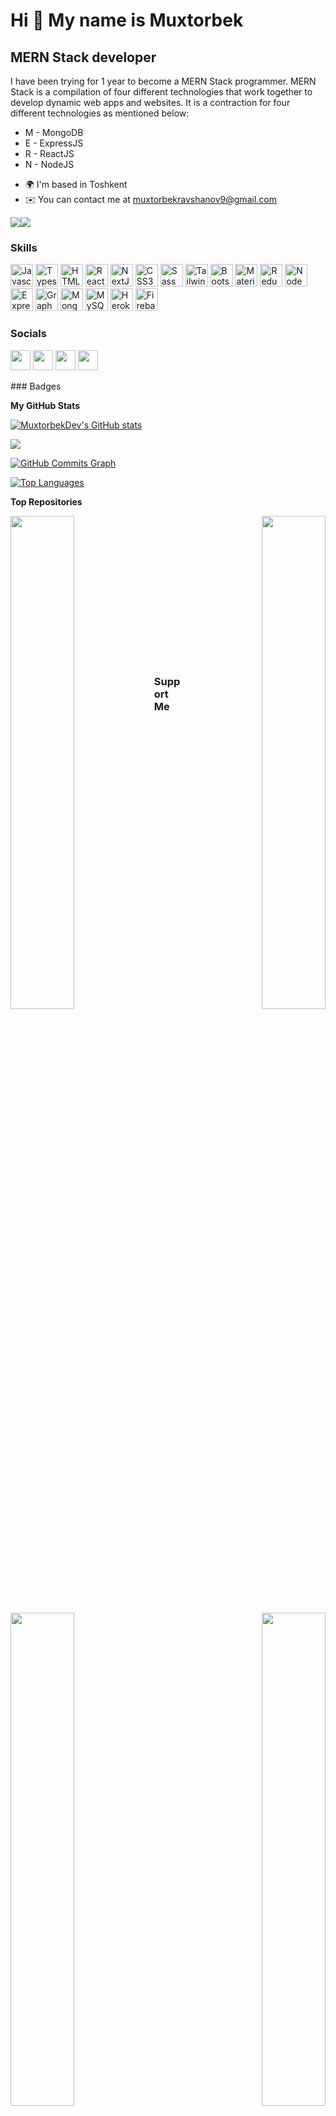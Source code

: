 Hi 👋 My name is Muxtorbek
==========================

MERN Stack developer
--------------------

I have been trying for 1 year to become a MERN Stack programmer. MERN Stack is a compilation of four different technologies that work together to develop dynamic web apps and websites. It is a contraction for four different technologies as mentioned below:
 - M - MongoDB 
 - E - ExpressJS 
 - R - ReactJS 
 - N - NodeJS

* 🌍  I'm based in Toshkent
* ✉️  You can contact me at [muxtorbekravshanov9@gmail.com](mailto:muxtorbekravshanov9@gmail.com)

<a href="https://www.twitter.com/MuxtorbekDev" target="_blank" rel="noreferrer"><img
src="https://img.shields.io/twitter/follow/MuxtorbekRavsh1?logo=twitter&style=for-the-badge&color=6366f1&labelColor=171717"
/></a><a href="https://www.github.com/MuxtorbekDev" target="_blank" rel="noreferrer"><img
src="https://img.shields.io/github/followers/MuxtorbekDev?logo=github&style=for-the-badge&color=6366f1&labelColor=171717" /></a>
### Skills

<p align="left">
<a href="https://developer.mozilla.org/en-US/docs/Web/JavaScript" target="_blank" rel="noreferrer"><img src="https://raw.githubusercontent.com/danielcranney/readme-generator/main/public/icons/skills/javascript-colored.svg" width="36" height="36" alt="Javascript" /></a>
<a href="https://www.typescriptlang.org/" target="_blank" rel="noreferrer"><img src="https://raw.githubusercontent.com/danielcranney/readme-generator/main/public/icons/skills/typescript-colored.svg" width="36" height="36" alt="Typescript" /></a>
<a href="https://developer.mozilla.org/en-US/docs/Glossary/HTML5" target="_blank" rel="noreferrer"><img src="https://raw.githubusercontent.com/danielcranney/readme-generator/main/public/icons/skills/html5-colored.svg" width="36" height="36" alt="HTML5" /></a>
<a href="https://reactjs.org/" target="_blank" rel="noreferrer"><img src="https://raw.githubusercontent.com/danielcranney/readme-generator/main/public/icons/skills/react-colored.svg" width="36" height="36" alt="React" /></a>
<a href="https://nextjs.org/docs" target="_blank" rel="noreferrer"><img src="https://raw.githubusercontent.com/danielcranney/readme-generator/main/public/icons/skills/nextjs-colored.svg" width="36" height="36" alt="NextJs" /></a>
<a href="https://www.w3.org/TR/CSS/#css" target="_blank" rel="noreferrer"><img src="https://raw.githubusercontent.com/danielcranney/readme-generator/main/public/icons/skills/css3-colored.svg" width="36" height="36" alt="CSS3" /></a>
<a href="https://sass-lang.com/" target="_blank" rel="noreferrer"><img src="https://raw.githubusercontent.com/danielcranney/readme-generator/main/public/icons/skills/sass-colored.svg" width="36" height="36" alt="Sass" /></a>
<a href="https://tailwindcss.com/" target="_blank" rel="noreferrer"><img src="https://raw.githubusercontent.com/danielcranney/readme-generator/main/public/icons/skills/tailwindcss-colored.svg" width="36" height="36" alt="TailwindCSS" /></a>
<a href="https://getbootstrap.com/" target="_blank" rel="noreferrer"><img src="https://raw.githubusercontent.com/danielcranney/readme-generator/main/public/icons/skills/bootstrap-colored.svg" width="36" height="36" alt="Bootstrap" /></a>
<a href="https://mui.com/" target="_blank" rel="noreferrer"><img src="https://raw.githubusercontent.com/danielcranney/readme-generator/main/public/icons/skills/materialui-colored.svg" width="36" height="36" alt="Material UI" /></a>
<a href="https://redux.js.org/" target="_blank" rel="noreferrer"><img src="https://raw.githubusercontent.com/danielcranney/readme-generator/main/public/icons/skills/redux-colored.svg" width="36" height="36" alt="Redux" /></a>
<a href="https://nodejs.org/en/" target="_blank" rel="noreferrer"><img src="https://raw.githubusercontent.com/danielcranney/readme-generator/main/public/icons/skills/nodejs-colored.svg" width="36" height="36" alt="NodeJS" /></a>
<a href="https://expressjs.com/" target="_blank" rel="noreferrer"><img src="https://raw.githubusercontent.com/danielcranney/readme-generator/main/public/icons/skills/express-colored.svg" width="36" height="36" alt="Express" /></a>
<a href="https://graphql.org/" target="_blank" rel="noreferrer"><img src="https://raw.githubusercontent.com/danielcranney/readme-generator/main/public/icons/skills/graphql-colored.svg" width="36" height="36" alt="GraphQL" /></a>
<a href="https://www.mongodb.com/" target="_blank" rel="noreferrer"><img src="https://raw.githubusercontent.com/danielcranney/readme-generator/main/public/icons/skills/mongodb-colored.svg" width="36" height="36" alt="MongoDB" /></a>
<a href="https://www.mysql.com/" target="_blank" rel="noreferrer"><img src="https://raw.githubusercontent.com/danielcranney/readme-generator/main/public/icons/skills/mysql-colored.svg" width="36" height="36" alt="MySQL" /></a>
<a href="https://www.heroku.com/" target="_blank" rel="noreferrer"><img src="https://raw.githubusercontent.com/danielcranney/readme-generator/main/public/icons/skills/heroku-colored.svg" width="36" height="36" alt="Heroku" /></a>
<a href="https://firebase.google.com/" target="_blank" rel="noreferrer"><img src="https://raw.githubusercontent.com/danielcranney/readme-generator/main/public/icons/skills/firebase-colored.svg" width="36" height="36" alt="Firebase" /></a>
</p>

### Socials

<p align="left"> <a href="https://www.github.com/MuxtorbekDev" target="_blank" rel="noreferrer"><img src="https://raw.githubusercontent.com/danielcranney/readme-generator/main/public/icons/socials/github.svg" width="32" height="32" /></a> <a href="http://www.instagram.com/muxtorbekravshanov" target="_blank" rel="noreferrer"><img src="https://raw.githubusercontent.com/danielcranney/readme-generator/main/public/icons/socials/instagram.svg" width="32" height="32" /></a> <a href="https://www.linkedin.com/in/MuxtorbekDev" target="_blank" rel="noreferrer"><img src="https://raw.githubusercontent.com/danielcranney/readme-generator/main/public/icons/socials/linkedin.svg" width="32" height="32" /></a> <a href="https://www.twitter.com/MuxtorbekDev" target="_blank" rel="noreferrer"><img src="https://raw.githubusercontent.com/danielcranney/readme-generator/main/public/icons/socials/twitter.svg" width="32" height="32" /></a></p>
### Badges

<b>My GitHub Stats</b>

<a href="http://www.github.com/MuxtorbekDev"><img src="https://github-readme-stats.vercel.app/api?username=MuxtorbekDev&show_icons=true&hide=&count_private=true&title_color=3382ed&text_color=facc15&icon_color=6366f1&bg_color=171717&hide_border=true&show_icons=true" alt="MuxtorbekDev's GitHub stats" /></a>

<a href="http://www.github.com/MuxtorbekDev"><img src="https://github-readme-streak-stats.herokuapp.com/?user=MuxtorbekDev&stroke=facc15&background=171717&ring=3382ed&fire=3382ed&currStreakNum=facc15&currStreakLabel=3382ed&sideNums=facc15&sideLabels=facc15&dates=facc15&hide_border=true" /></a>

<a href="http://www.github.com/MuxtorbekDev"><img src="https://activity-graph.herokuapp.com/graph?username=MuxtorbekDev&bg_color=171717&color=facc15&line=6366f1&point=facc15&area_color=171717&area=true&hide_border=true&custom_title=GitHub%20Commits%20Graph" alt="GitHub Commits Graph" /></a>

<a href="https://github.com/MuxtorbekDev" align="left"><img src="https://github-readme-stats.vercel.app/api/top-langs/?username=MuxtorbekDev&langs_count=10&title_color=3382ed&text_color=facc15&icon_color=6366f1&bg_color=171717&hide_border=true&locale=en&custom_title=Top%20%Languages" alt="Top Languages" /></a>

<b>Top Repositories</b>

<div width="100%" align="center"><a href="https://github.com/MuxtorbekDev/socialNetwork-NodeJs-MySQL" align="left"><img align="left" width="45%" src="https://github-readme-stats.vercel.app/api/pin/?username=MuxtorbekDev&repo=socialNetwork-NodeJs-MySQL&title_color=3382ed&text_color=facc15&icon_color=6366f1&bg_color=171717&hide_border=true&locale=en" /></a><a href="https://github.com/MuxtorbekDev/Weather-NextJs" align="right"><img align="right" width="45%" src="https://github-readme-stats.vercel.app/api/pin/?username=MuxtorbekDev&repo=Weather-NextJs&title_color=3382ed&text_color=facc15&icon_color=6366f1&bg_color=171717&hide_border=true&locale=en" /></a></div><br /><br /><br /><br /><br /><br /><br />

<br /><br />

<div width="100%" align="center"><a href="https://github.com/MuxtorbekDev/NewsApp-React-Redux" align="left"><img align="left" width="45%" src="https://github-readme-stats.vercel.app/api/pin/?username=MuxtorbekDev&repo=NewsApp-React-Redux&title_color=3382ed&text_color=facc15&icon_color=6366f1&bg_color=171717&hide_border=true&locale=en" /></a><a href="https://github.com/MuxtorbekDev/spoonacularApi" align="right"><img align="right" width="45%" src="https://github-readme-stats.vercel.app/api/pin/?username=MuxtorbekDev&repo=spoonacularApi&title_color=3382ed&text_color=facc15&icon_color=6366f1&bg_color=171717&hide_border=true&locale=en" /></a></div>

<br /><br /><br />
### Support Me

<a href="https://www.buymeacoffee.com/muxtorbekrdev "><img src="https://cdn.buymeacoffee.com/buttons/v2/default-yellow.png" width="200" /></a>
